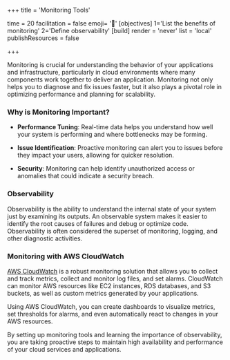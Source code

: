 +++
title = 'Monitoring Tools'

time = 20
facilitation = false
emoji= '🤿'
[objectives]
    1='List the benefits of monitoring'
    2='Define observability'
[build]
  render = 'never'
  list = 'local'
  publishResources = false

+++

Monitoring is crucial for understanding the behavior of your applications and infrastructure, particularly in cloud environments where many components work together to deliver an application. Monitoring not only helps you to diagnose and fix issues faster, but it also plays a pivotal role in optimizing performance and planning for scalability.

### Why is Monitoring Important?

- **Performance Tuning**: Real-time data helps you understand how well your system is performing and where bottlenecks may be forming.

- **Issue Identification**: Proactive monitoring can alert you to issues before they impact your users, allowing for quicker resolution.

- **Security**: Monitoring can help identify unauthorized access or anomalies that could indicate a security breach.

### Observability

Observability is the ability to understand the internal state of your system just by examining its outputs. An observable system makes it easier to identify the root causes of failures and debug or optimize code. Observability is often considered the superset of monitoring, logging, and other diagnostic activities.

### Monitoring with AWS CloudWatch

[AWS CloudWatch](https://aws.amazon.com/cloudwatch/) is a robust monitoring solution that allows you to collect and track metrics, collect and monitor log files, and set alarms. CloudWatch can monitor AWS resources like EC2 instances, RDS databases, and S3 buckets, as well as custom metrics generated by your applications.

Using AWS CloudWatch, you can create dashboards to visualize metrics, set thresholds for alarms, and even automatically react to changes in your AWS resources.

By setting up monitoring tools and learning the importance of observability, you are taking proactive steps to maintain high availability and performance of your cloud services and applications.
